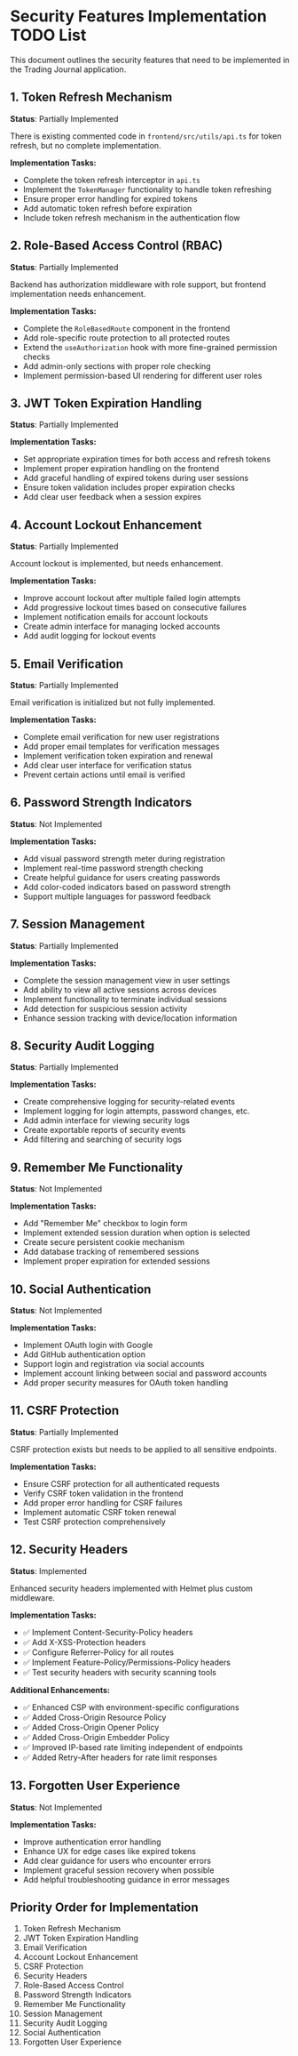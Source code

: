 # Security Features Implementation TODO List

This document outlines the security features that need to be implemented in the Trading Journal application.

## 1. Token Refresh Mechanism

**Status**: Partially Implemented

There is existing commented code in `frontend/src/utils/api.ts` for token refresh, but no complete implementation.

**Implementation Tasks:**
- Complete the token refresh interceptor in `api.ts`
- Implement the `TokenManager` functionality to handle token refreshing
- Ensure proper error handling for expired tokens
- Add automatic token refresh before expiration
- Include token refresh mechanism in the authentication flow

## 2. Role-Based Access Control (RBAC)

**Status**: Partially Implemented

Backend has authorization middleware with role support, but frontend implementation needs enhancement.

**Implementation Tasks:**
- Complete the `RoleBasedRoute` component in the frontend
- Add role-specific route protection to all protected routes
- Extend the `useAuthorization` hook with more fine-grained permission checks
- Add admin-only sections with proper role checking
- Implement permission-based UI rendering for different user roles

## 3. JWT Token Expiration Handling

**Status**: Partially Implemented

**Implementation Tasks:**
- Set appropriate expiration times for both access and refresh tokens
- Implement proper expiration handling on the frontend
- Add graceful handling of expired tokens during user sessions
- Ensure token validation includes proper expiration checks
- Add clear user feedback when a session expires

## 4. Account Lockout Enhancement

**Status**: Partially Implemented

Account lockout is implemented, but needs enhancement.

**Implementation Tasks:**
- Improve account lockout after multiple failed login attempts
- Add progressive lockout times based on consecutive failures
- Implement notification emails for account lockouts
- Create admin interface for managing locked accounts
- Add audit logging for lockout events

## 5. Email Verification

**Status**: Partially Implemented

Email verification is initialized but not fully implemented.

**Implementation Tasks:**
- Complete email verification for new user registrations
- Add proper email templates for verification messages
- Implement verification token expiration and renewal
- Add clear user interface for verification status
- Prevent certain actions until email is verified

## 6. Password Strength Indicators

**Status**: Not Implemented

**Implementation Tasks:**
- Add visual password strength meter during registration
- Implement real-time password strength checking
- Create helpful guidance for users creating passwords
- Add color-coded indicators based on password strength
- Support multiple languages for password feedback

## 7. Session Management

**Status**: Partially Implemented

**Implementation Tasks:**
- Complete the session management view in user settings
- Add ability to view all active sessions across devices
- Implement functionality to terminate individual sessions
- Add detection for suspicious session activity
- Enhance session tracking with device/location information

## 8. Security Audit Logging

**Status**: Partially Implemented

**Implementation Tasks:**
- Create comprehensive logging for security-related events
- Implement logging for login attempts, password changes, etc.
- Add admin interface for viewing security logs
- Create exportable reports of security events
- Add filtering and searching of security logs

## 9. Remember Me Functionality

**Status**: Not Implemented

**Implementation Tasks:**
- Add "Remember Me" checkbox to login form
- Implement extended session duration when option is selected
- Create secure persistent cookie mechanism
- Add database tracking of remembered sessions
- Implement proper expiration for extended sessions

## 10. Social Authentication

**Status**: Not Implemented

**Implementation Tasks:**
- Implement OAuth login with Google
- Add GitHub authentication option
- Support login and registration via social accounts
- Implement account linking between social and password accounts
- Add proper security measures for OAuth token handling

## 11. CSRF Protection

**Status**: Partially Implemented

CSRF protection exists but needs to be applied to all sensitive endpoints.

**Implementation Tasks:**
- Ensure CSRF protection for all authenticated requests
- Verify CSRF token validation in the frontend
- Add proper error handling for CSRF failures
- Implement automatic CSRF token renewal
- Test CSRF protection comprehensively

## 12. Security Headers

**Status**: Implemented

Enhanced security headers implemented with Helmet plus custom middleware.

**Implementation Tasks:**
- ✅ Implement Content-Security-Policy headers
- ✅ Add X-XSS-Protection headers
- ✅ Configure Referrer-Policy for all routes
- ✅ Implement Feature-Policy/Permissions-Policy headers
- ✅ Test security headers with security scanning tools

**Additional Enhancements:**
- ✅ Enhanced CSP with environment-specific configurations
- ✅ Added Cross-Origin Resource Policy
- ✅ Added Cross-Origin Opener Policy
- ✅ Added Cross-Origin Embedder Policy
- ✅ Improved IP-based rate limiting independent of endpoints
- ✅ Added Retry-After headers for rate limit responses

## 13. Forgotten User Experience

**Status**: Not Implemented

**Implementation Tasks:**
- Improve authentication error handling
- Enhance UX for edge cases like expired tokens
- Add clear guidance for users who encounter errors
- Implement graceful session recovery when possible
- Add helpful troubleshooting guidance in error messages

## Priority Order for Implementation

1. Token Refresh Mechanism
2. JWT Token Expiration Handling
3. Email Verification
4. Account Lockout Enhancement
5. CSRF Protection
6. Security Headers
7. Role-Based Access Control
8. Password Strength Indicators
9. Remember Me Functionality
10. Session Management
11. Security Audit Logging
12. Social Authentication
13. Forgotten User Experience 